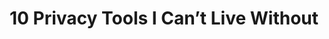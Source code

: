 ---
title: "10 Privacy Tools I Can’t Live Without"
description: "My 10 daily essential privacy tools I cannot live without! In this video I share the exact tools I use to keep myself safe from data brokers, hackers, and more. I share my go-to 2FA options, password manager, messenger, VPN, browsers, aliasing services, and so much more! "
datePublished: 2024-10-05
dateUpdated: 2024-10-05
linkYouTube: "https://www.youtube.com/watch?v=zFbx-3pPVjU"
linkForum: "https://discuss.techlore.tech/t/10-privacy-tools-i-can-t-live-without/10232/1"
linkPeerTube: "https://neat.tube/w/78cpxp99TbQJsB6eVGW8p5"
linkOdysee: "https://odysee.com/@techlore:3/10-privacy-tools-i-can%E2%80%99t-live-without:4"
tags: ["Tips"]
---
